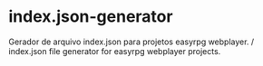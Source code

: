 # index.json-generator
Gerador de arquivo index.json para projetos easyrpg webplayer. / index.json file generator for easyrpg webplayer projects.
